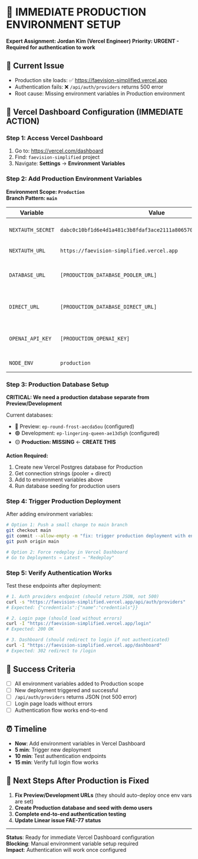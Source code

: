 # 🎯 IMMEDIATE PRODUCTION ENVIRONMENT SETUP

**Expert Assignment: Jordan Kim (Vercel Engineer)**
**Priority: URGENT - Required for authentication to work**

## 🚨 Current Issue
- Production site loads: ✅ https://faevision-simplified.vercel.app  
- Authentication fails: ❌ `/api/auth/providers` returns 500 error
- Root cause: Missing environment variables in Production environment

## 🔧 Vercel Dashboard Configuration (IMMEDIATE ACTION)

### **Step 1: Access Vercel Dashboard**
1. Go to: https://vercel.com/dashboard
2. Find: `faevision-simplified` project
3. Navigate: **Settings** → **Environment Variables**

### **Step 2: Add Production Environment Variables**

**Environment Scope: `Production`**  
**Branch Pattern: `main`**

| Variable | Value | Notes |
|----------|--------|-------|
| `NEXTAUTH_SECRET` | `dabc0c10bf1d6e4d1a481c3b8fdaf3ace2111a806570d46e147eb25424f36692` | Generated secure 64-char hex |
| `NEXTAUTH_URL` | `https://faevision-simplified.vercel.app` | Production domain |
| `DATABASE_URL` | `[PRODUCTION_DATABASE_POOLER_URL]` | **REQUIRED: Production Postgres pooler** |
| `DIRECT_URL` | `[PRODUCTION_DATABASE_DIRECT_URL]` | **REQUIRED: Production Postgres direct** |
| `OPENAI_API_KEY` | `[PRODUCTION_OPENAI_KEY]` | For AI features (F1 auto-tagging) |
| `NODE_ENV` | `production` | Environment identifier |

### **Step 3: Production Database Setup**

**CRITICAL: We need a production database separate from Preview/Development**

Current databases:
- 🔵 Preview: `ep-round-frost-aecda5ou` (configured)
- 🟢 Development: `ep-lingering-queen-ae13d5gh` (configured)  
- 🟡 **Production: MISSING** ← **CREATE THIS**

**Action Required:**
1. Create new Vercel Postgres database for Production
2. Get connection strings (pooler + direct)
3. Add to environment variables above
4. Run database seeding for production users

### **Step 4: Trigger Production Deployment**

After adding environment variables:

```bash
# Option 1: Push a small change to main branch
git checkout main
git commit --allow-empty -m "fix: trigger production deployment with env vars"
git push origin main

# Option 2: Force redeploy in Vercel Dashboard
# Go to Deployments → Latest → "Redeploy"
```

### **Step 5: Verify Authentication Works**

Test these endpoints after deployment:

```bash
# 1. Auth providers endpoint (should return JSON, not 500)
curl -s "https://faevision-simplified.vercel.app/api/auth/providers"
# Expected: {"credentials":{"name":"credentials"}}

# 2. Login page (should load without errors)  
curl -I "https://faevision-simplified.vercel.app/login"
# Expected: 200 OK

# 3. Dashboard (should redirect to login if not authenticated)
curl -I "https://faevision-simplified.vercel.app/dashboard"  
# Expected: 302 redirect to /login
```

## 🎯 Success Criteria

- [ ] All environment variables added to Production scope
- [ ] New deployment triggered and successful
- [ ] `/api/auth/providers` returns JSON (not 500 error)
- [ ] Login page loads without errors
- [ ] Authentication flow works end-to-end

## ⏰ Timeline

- **Now**: Add environment variables in Vercel Dashboard
- **5 min**: Trigger new deployment
- **10 min**: Test authentication endpoints
- **15 min**: Verify full login flow works

## 🚀 Next Steps After Production is Fixed

1. **Fix Preview/Development URLs** (they should auto-deploy once env vars are set)
2. **Create Production database and seed with demo users**
3. **Complete end-to-end authentication testing**
4. **Update Linear issue FAE-77 status**

---

**Status**: Ready for immediate Vercel Dashboard configuration  
**Blocking**: Manual environment variable setup required  
**Impact**: Authentication will work once configured  
